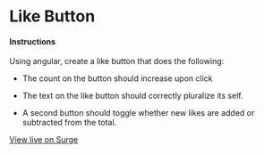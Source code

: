 # Like Button

#### Instructions

Using angular, create a like button that does the following:

* The count on the button should increase upon click
* The text on the like button should correctly pluralize its self.

* A second button should toggle whether new likes are added or subtracted from the total.




[View live on Surge](http://tiy-lelawalker-angular-like-button.surge.sh
)
